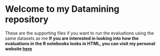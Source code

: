 # Welcome to my Datamining repository

These are the supporting files if you want to run the evaluations using the same datasets as me
**If you are interested in looking into how the evaluations in the R notebooks looks in HTML, you can visit my personal website [here](www.htrivino.com/datamining/index.html)**

